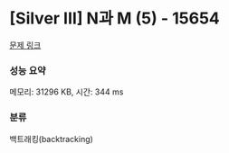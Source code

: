 # [Silver III] N과 M (5) - 15654 

[문제 링크](https://www.acmicpc.net/problem/15654) 

### 성능 요약

메모리: 31296 KB, 시간: 344 ms

### 분류

백트래킹(backtracking)

